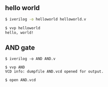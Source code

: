 ## hello world

```sh
$ iverilog -o helloworld helloworld.v 

$ vvp helloworld
hello, world!
```


## AND gate
```
$ iverilog -o AND AND.v               

$ vvp AND
VCD info: dumpfile AND.vcd opened for output.

$ open AND.vcd 
```